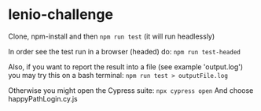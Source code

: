 # lenio-challenge
Clone, npm-install and then
`npm run test`
(it will run headlessly)

In order see the test run in a browser (headed) do:
`npm run test-headed`

Also, if you want to report the result into a file (see example 'output.log') you may try this on a bash terminal:
`npm run test > outputFile.log`

Otherwise you might open the Cypress suite:
`npx cypress open`
And choose happyPathLogin.cy.js
